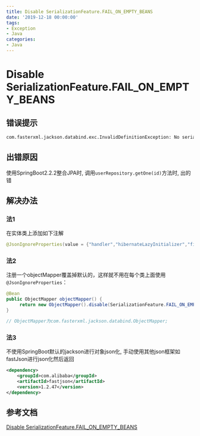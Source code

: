 ```yaml
---
title: Disable SerializationFeature.FAIL_ON_EMPTY_BEANS
date: '2019-12-18 00:00:00'
tags:
- Exception
- Java
categories:
- Java
---
```


# Disable SerializationFeature.FAIL_ON_EMPTY_BEANS

## 错误提示

```bash
com.fasterxml.jackson.databind.exc.InvalidDefinitionException: No serializer found for class org.hibernate.proxy.pojo.bytebuddy.ByteBuddyInterceptor and no properties discovered to create BeanSerializer (to avoid exception, disable SerializationFeature.FAIL_ON_EMPTY_BEANS) (through reference chain: icu.intelli.springboot.entity.User\$HibernateProxy\$sPsvljjm["hibernateLazyInitializer"])
```

## 出错原因

使用SpringBoot2.2.2整合JPA时, 调用`userRepository.getOne(id)`方法时, 出的错

## 解决办法

### 法1

在实体类上添加如下注解

```java
@JsonIgnoreProperties(value = {"handler","hibernateLazyInitializer","fieldHandler"})
```

### 法2

注册一个objectMapper覆盖掉默认的，这样就不用在每个类上面使用`@JsonIgnoreProperties`：

```java
@Bean
public ObjectMapper objectMapper() {
     return new ObjectMapper().disable(SerializationFeature.FAIL_ON_EMPTY_BEANS);
}

// ObjectMapper为com.fasterxml.jackson.databind.ObjectMapper;
```

### 法3

不使用SpringBoot默认的jackson进行对象json化, 手动使用其他json框架如fastJson进行json化然后返回

```xml
<dependency>
    <groupId>com.alibaba</groupId>
    <artifactId>fastjson</artifactId>
    <version>1.2.47</version>
</dependency>
```

## 参考文档

[Disable SerializationFeature.FAIL_ON_EMPTY_BEANS](https://blog.csdn.net/J080624/article/details/82529082)
